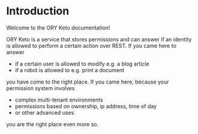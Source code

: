 # Introduction

Welcome to the ORY Keto documentation!

ORY Keto is a service that stores permissions and can answer if an identity is allowed to perform a certain action over
REST. If you came here to answer

* if a certain user is allowed to modify e.g. a blog article
* if a robot is allowed to e.g. print a document

you have come to the right place. If you came here, because your permission system involves

* complex multi-tenant environments
* permissions based on ownership, ip address, time of day
* or other advanced uses

you are the right place even more so.